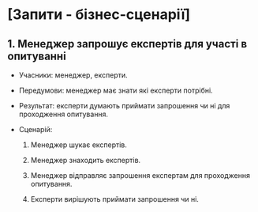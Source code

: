 # [Запити - бізнес-сценарії]

## 1. Менеджер запрошує експертів для участі в опитуванні

- Учасники: менеджер, експерти.

- Передумови: менеджер має знати які експерти потрібні.

- Результат: експерти думають приймати запрошення чи ні для проходження опитування.

- Сценарій:

	1. Менеджер шукає експертів.
	
	2. Менеджер знаходить експертів.
	
	3. Менеджер відправляє запрошення експертам для проходження опитування.
	
	4. Експерти вирішують приймати запрошення чи ні.
